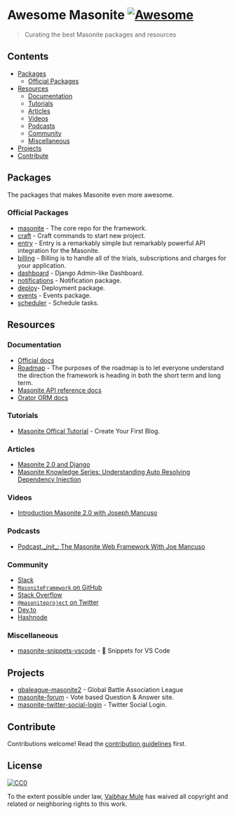 # Awesome Masonite [![Awesome](https://awesome.re/badge.svg)](https://awesome.re)

> Curating the best Masonite packages and resources


## Contents

- [Packages](#packages)
    - [Official Packages](#official-packages)
- [Resources](#resources)
    - [Documentation](#documentation)
    - [Tutorials](#tutorials)
    - [Articles](#articles)
    - [Videos](#videos)
    - [Podcasts](#podcasts)
    - [Community](#community)
    - [Miscellaneous](#miscellaneous)
- [Projects](#projects)
- [Contribute](#contribute)


## Packages
The packages that makes Masonite even more awesome.
### Official Packages

- [masonite](https://github.com/MasoniteFramework/core) - The core repo for the framework.
- [craft](https://github.com/MasoniteFramework/craft) - Craft commands to start new project.
- [entry](https://github.com/MasoniteFramework/entry) - Entry is a remarkably simple but remarkably powerful API integration for the Masonite. 
- [billing](https://github.com/MasoniteFramework/billing) - Billing is to handle all of the trials, subscriptions and charges for your application.
- [dashboard](https://github.com/MasoniteFramework/dashboard) - Django Admin-like Dashboard.
- [notifications](https://github.com/MasoniteFramework/notifications) - Notification package.
- [deploy](https://github.com/MasoniteFramework/deploy)- Deployment package.
- [events](https://github.com/MasoniteFramework/events) -  Events package.
- [scheduler](https://github.com/MasoniteFramework/scheduler) - Schedule tasks.


## Resources

### Documentation
- [Official docs](https://docs.masoniteproject.com/)
- [Roadmap](https://github.com/MasoniteFramework/roadmap) - The purposes of the roadmap is to let everyone understand the direction the framework is heading in both the short term and long term.
- [Masonite API reference docs](https://reference.masoniteproject.com/)
- [Orator ORM docs](https://orator-orm.com/docs/)

### Tutorials

- [Masonite Offical Tutorial](https://docs.masoniteproject.com/creating-your-first-blog/introduction) - Create Your First Blog.

### Articles

- [Masonite 2.0 and Django](https://medium.com/@idmann509/masonite-2-0-and-django-beb4986d967f)
- [Masonite Knowledge Series: Understanding Auto Resolving Dependency Injection](https://dev.to/masonite/masonite-python-framework-knowledge-series-part-1---understanding-auto-resolving-dependency-injection-14ma)


### Videos

- [Introduction Masonite 2.0 with Joseph Mancuso](https://www.youtube.com/playlist?list=PLdR9bD5hyZiiPv3pmtkSbFOFTE2HIVmhl)

### Podcasts
- [Podcast.\__init__: The Masonite Web Framework With Joe Mancuso](https://www.podcastinit.com/masonite-with-joe-mancuso-episode-174/)

### Community
- [Slack](http://slack.masoniteproject.com/)
- [`MasoniteFramework` on GitHub](https://github.com/MasoniteFramework) 
- [Stack Overflow](https://stackoverflow.com/questions/tagged/masonite)
- [`@masoniteproject` on Twitter](https://twitter.com/masoniteproject)
- [Dev.to](https://dev.to/masonite)
- [Hashnode](https://hashnode.com/n/masonite)

### Miscellaneous
- [masonite-snippets-vscode](https://github.com/nioperas06/masonite-snippets-vscode) - :rocket: Snippets for VS Code

## Projects
- [gbaleague-masonite2](https://github.com/josephmancuso/gbaleague-masonite2) - Global Battle Association League
- [masonite-forum](https://github.com/nioperas06/masonite-forum]) - Vote based Question & Answer site.
- [masonite-twitter-social-login](https://github.com/vaibhavmule/masonite-twitter-social-login) - Twitter Social Login.


## Contribute

Contributions welcome! Read the [contribution guidelines](CONTRIBUTING.md) first.


## License

[![CC0](https://mirrors.creativecommons.org/presskit/buttons/88x31/svg/cc-zero.svg)](http://creativecommons.org/publicdomain/zero/1.0)

To the extent possible under law, [Vaibhav Mule](https://vaibhavmule.com) has waived all copyright and
related or neighboring rights to this work.
